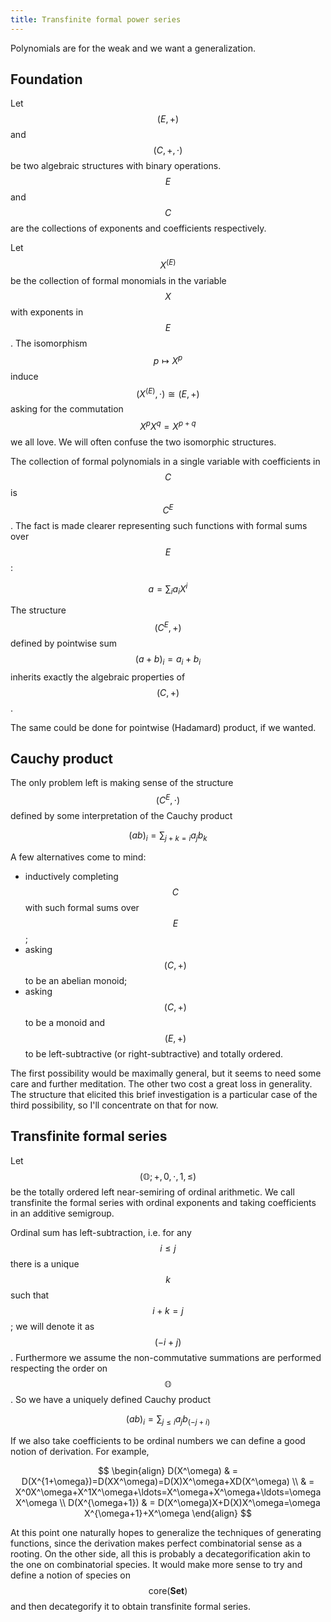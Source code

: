 ```yaml
---
title: Transfinite formal power series
---
```


Polynomials are for the weak and we want a generalization.

## Foundation

Let $$(E,+)$$ and $$(C,+,\cdot)$$ be two algebraic structures with binary operations.
$$E$$ and $$C$$ are the collections of exponents and coefficients respectively.

Let $$X^{(E)}$$ be the collection of formal monomials in the variable $$X$$ with exponents in $$E$$.
The isomorphism $$p\mapsto X^p$$ induce $$(X^{(E)},\cdot)\cong(E,+)$$ asking for the commutation $$X^pX^q=X^{p+q}$$ we all love. We will often confuse the two isomorphic structures.

The collection of formal polynomials in a single variable with coefficients in $$C$$ is $$C^E$$.
The fact is made clearer representing such functions with formal sums over $$E$$:

$$
a = \sum_{i} a_i X^i
$$

The structure $$(C^E,+)$$ defined by pointwise sum $$(a+b)_i=a_i+b_i$$ inherits exactly the algebraic properties of $$(C,+)$$.

The same could be done for pointwise (Hadamard) product, if we wanted.

## Cauchy product

The only problem left is making sense of the structure $$(C^E,\cdot)$$ defined by some interpretation of the Cauchy product

$$
(ab)_i=\sum_{j+k=i}a_jb_k
$$

A few alternatives come to mind:

 * inductively completing $$C$$ with such formal sums over $$E$$;
 * asking $$(C,+)$$ to be an abelian monoid;
 * asking $$(C,+)$$ to be a monoid and $$(E,+)$$ to be left-subtractive (or right-subtractive) and totally ordered.

The first possibility would be maximally general, but it seems to need some care and further meditation.
The other two cost a great loss in generality.
The structure that elicited this brief investigation is a particular case of the third possibility, so I'll concentrate on that for now.

## Transfinite formal series

Let $$(\mathbb{O};+,0,\cdot,1,\leq)$$ be the totally ordered left near-semiring of ordinal arithmetic.
We call transfinite the formal series with ordinal exponents and taking coefficients in an additive semigroup.

Ordinal sum has left-subtraction, i.e. for any $$i\leq j$$ there is a unique $$k$$ such that $$i+k=j$$; we will denote it as $$(-i+j)$$. Furthermore we assume the non-commutative summations are performed respecting the order on $$\mathbb{O}$$. So we have a uniquely defined Cauchy product

$$
(ab)_i=\sum_{j\leq i}a_jb_{(-j+i)}
$$

If we also take coefficients to be ordinal numbers we can define a good notion of derivation.
For example,

$$
\begin{align}
D(X^\omega)
& = D(X^{1+\omega})=D(XX^\omega)=D(X)X^\omega+XD(X^\omega) \\
& = X^0X^\omega+X^1X^\omega+\ldots=X^\omega+X^\omega+\ldots=\omega X^\omega \\
D(X^{\omega+1})
& = D(X^\omega)X+D(X)X^\omega=\omega X^{\omega+1}+X^\omega
\end{align}
$$

At this point one naturally hopes to generalize the techniques of generating functions, since the derivation makes perfect combinatorial sense as a rooting.
On the other side, all this is probably a decategorification akin to the one on combinatorial species.
It would make more sense to try and define a notion of species on $$\mathrm{core}(\mathbf{Set})$$ and then decategorify it to obtain transfinite formal series.
